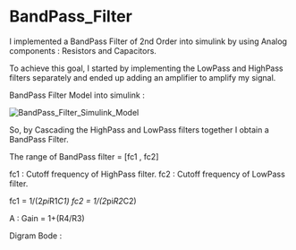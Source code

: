 # BandPass_Filter
I implemented a BandPass Filter of 2nd Order into simulink by using Analog components : Resistors and Capacitors.

To achieve this goal, I started by implementing the LowPass and HighPass filters separately and ended up adding an amplifier to amplify my signal.

BandPass Filter Model into simulink : 

![BandPass_Filter_Simulink_Model](https://user-images.githubusercontent.com/43390471/55465519-9831d400-55fd-11e9-8257-1c39bace32e2.png)

So, by Cascading the HighPass and LowPass filters together I obtain a BandPass Filter.

The range of BandPass filter = [fc1 , fc2]

fc1 : Cutoff frequency of HighPass filter.
fc2 : Cutoff frequency of LowPass filter.

fc1 = 1/(2*pi*R1*C1)
fc2 = 1/(2*pi*R2*C2)

A : Gain = 1+(R4/R3)

Digram Bode : 
